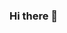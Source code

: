 ### Hi there 👋

<!--
**hannalaguilar/hannalaguilar** is a ✨ _special_ ✨ repository because its `README.md` (this file) appears on your GitHub profile.


 👋 Hi, I’m @hannalaguilar
- 👀 I’m interested in Artificial Intelligence, Data Science and Computer Vision
- 🌱 I’m currently studying a MS in Artificial Intelligence
- 🔭 I'm currently working on developing an computer vision application
- 💞️ I’m looking to collaborate on tech schools for (migrant) women as a volunteer
- 📫 How to reach me: https://www.linkedin.com/in/hannalizarzaburu/
- 😍 I love movies and books
